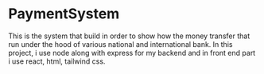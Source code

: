 # PaymentSystem
This is the system that build in order to show how the money transfer that run under the hood of various national and international bank. In this project, i use node along with express for my backend and in front end part i use react, html, tailwind css.

